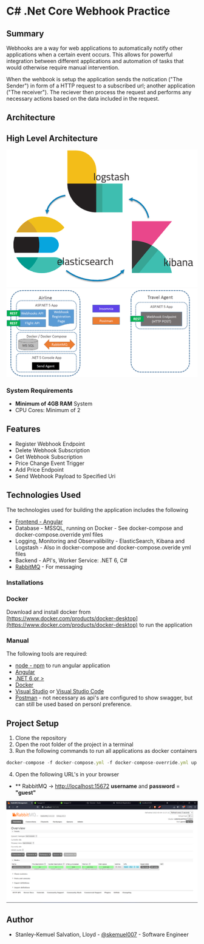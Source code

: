 # C# .Net Core Webhook Practice
## Summary
Webhooks are a way for web applications to automatically notify other applications when a certain event occurs. This allows for powerful integration between different applications and automation of tasks that would otherwise require manual intervention.

When the wehbook is setup the application sends the notication ("The Sender") in form of a HTTP request to a subscribed url; another application ("The receiver"). The reciever then process the request and performs any necessary actions based on the data included in the request.

## Architecture

## High Level Architecture

![ELK Stack](ELK.png)
![Webook Architecture - Copied](Webhook%20Architecture.png)

### System Requirements

* **Minimum of 4GB RAM** System
* CPU Cores: Minimum of 2

## Features

* Register Webhook Endpoint
* Delete Webhook Subscription
* Get Webhook Subscription
* Price Change Event Trigger
* Add Price Endpoint
* Send Webhook Payload to Specified Uri

## Technologies Used

The technologies used for building the application includes the following

* [Frontend - Angular](https://angular.io/cli)
* Database - MSSQL, running on Docker - See docker-compose and docker-compose.override yml files
* Logging, Monitoring and Observalibility - ElasticSearch, Kibana and Logstash - Also in docker-compose and docker-compose.overide yml files
* Backend - API's, Worker Service: .NET 6, C#
* [RabbitMQ](https://www.rabbitmq.com/) - For messaging

### Installations
### Docker

Download and install docker from [https://www.docker.com/products/docker-desktop](https://www.docker.com/products/docker-desktop) to run the application

### Manual

The following tools are required:

* [node - npm](https://nodejs.org/) to run angular application
* [Angular](https://angular.io/cli)
* [.NET 6 or >](https://dotnet.microsoft.com/en-us/download/dotnet/6.0)
* [Docker](https://www.docker.com/products/docker-desktop)
* [Visual Studio](https://visualstudio.microsoft.com/vs/) or [Visual Studio Code](https://code.visualstudio.com/)
* [Postman]() - not necessary as api's are configured to show swagger, but can still be used based on personl preference.

## Project Setup

1. Clone the repository
2. Open the root folder of the project in a terminal
3. Run the following commands to run all applications as docker containers

```js
docker-compose -f docker-compose.yml -f docker-compose-override.yml up -d
```

4. Open the following URL's in your browser

* ** RabbitMQ -> [http://localhost:15672](http://localhost:15672) **username** and **password** = **"guest"**

![RabbitMQ](RabbitMQ.png)

## Author

- Stanley-Kemuel Salvation, Lloyd - [@skemuel007](https://www.github.com/skemuel007) - Software Engineer
